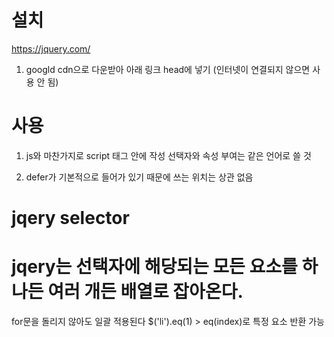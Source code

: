 # 설치
https://jquery.com/

1. googld cdn으로 다운받아 아래 링크 head에 넣기 (인터넷이 연결되지 않으면 사용 안 됨)

<script src="https://ajax.googleapis.com/ajax/libs/jquery/3.6.0/jquery.min.js"></script>


# 사용
1. js와 마찬가지로 script 태그 안에 작성
 선택자와 속성 부여는 같은 언어로 쓸 것

2. defer가 기본적으로 들어가 있기 때문에 쓰는 위치는 상관 없음


# jqery selector

# jqery는 선택자에 해당되는 모든 요소를 하나든 여러 개든 배열로 잡아온다.
 for문을 돌리지 않아도 일괄 적용된다
 $('li').eq(1) > eq(index)로 특정 요소 반환 가능


